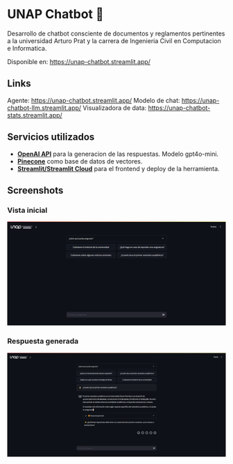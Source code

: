 # UNAP Chatbot 🤖

Desarrollo de chatbot consciente de documentos y reglamentos pertinentes a la universidad Arturo Prat y la carrera de Ingenieria Civil en Computacion e Informatica.

Disponible en: <https://unap-chatbot.streamlit.app/>

## Links

Agente: <https://unap-chatbot.streamlit.app/>
Modelo de chat: <https://unap-chatbot-llm.streamlit.app/>
Visualizadora de data: <https://unap-chatbot-stats.streamlit.app/>

## Servicios utilizados

- [**OpenAI API**](https://openai.com/blog/openai-api) para la generacion de las respuestas. Modelo gpt4o-mini.
- [**Pinecone**](https://www.pinecone.io/) como base de datos de vectores.
- [**Streamlit/Streamlit Cloud**](https://streamlit.io/) para el frontend y deploy de la herramienta.

## Screenshots

### Vista inicial

![Vista inicial](ss1.png)

### Respuesta generada

![Respuesta generada](ss2.png)
